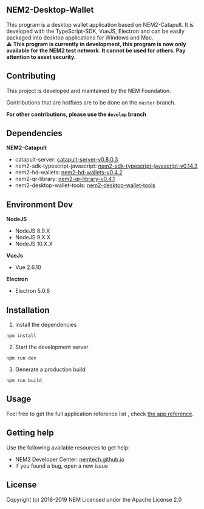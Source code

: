 ## NEM2-Desktop-Wallet

This program is a desktop wallet application based on NEM2-Catapult. It is developed with the TypeScript-SDK, VueJS, Electron and can be easily packaged into desktop applications for Windows and Mac.   
:warning: **This program is currently in development, this program is now only available for the NEM2 test network. It cannot be used for others. Pay attention to asset security.**

## Contributing
This project is developed and maintained by the NEM Foundation.

Contributions that are hotfixes are to be done on the `master` branch.

**For other contributions, please use the `develop` branch**

## Dependencies
**NEM2-Catapult**
- catapult-server: [catapult-server-v0.8.0.3](https://github.com/nemtech/catapult-server/releases/tag/v0.8.0.3)
- nem2-sdk-typescript-javascript: [nem2-sdk-typescript-javascript-v0.14.3](https://github.com/nemtech/nem2-sdk-typescript-javascript)
- nem2-hd-wallets: [nem2-hd-wallets-v0.4.2](https://github.com/nemfoundation/nem2-hd-wallets)
- nem2-qr-library: [nem2-qr-library-v0.4.1](https://github.com/nemfoundation/nem2-qr-library)
- nem2-desktop-wallet-tools: [nem2-desktop-wallet-tools]( https://github.com/NemTechCN/NEM2-Desk-Wallet-Tools)

## Environment Dev
**NodeJS**
- NodeJS 8.9.X
- NodeJS 9.X.X
- NodeJS 10.X.X

**VueJs**
- Vue 2.6.10

**Electron**
- Electron 5.0.6

## Installation
1. Install the dependencies
```
npm install 
```
2. Start the development server
```
npm run dev 
```
3. Generate a production build
```
npm run build 
```

## Usage
Feel free to get the full application reference list , check [the app reference](https://github.com/nemfoundation/nem2-desktop-wallet/releases).

## Getting help
Use the following available resources to get help:

* NEM2 Developer Center: [nemtech.github.io](https://nemtech.github.io/)
* If you found a bug, open a new issue

## License
Copyright (c) 2018-2019 NEM Licensed under the Apache License 2.0
